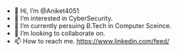 - 👋 Hi, I’m @Aniket4051
- 👀 I’m interested in CyberSecurity.
- 🌱 I’m currently persuing B.Tech in Computer Sceince.
- 💞️ I’m looking to collaborate on.
- 📫 How to reach me.
https://www.linkedin.com/feed/

<!---
Aniket4051/Aniket4051 is a ✨ special ✨ repository because its `README.md` (this file) appears on your GitHub profile.
You can click the Preview link to take a look at your changes.
--->
